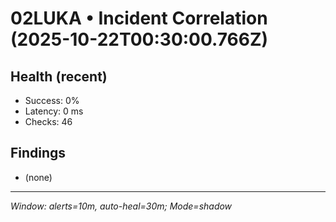 # 02LUKA • Incident Correlation (2025-10-22T00:30:00.766Z)

## Health (recent)
- Success: 0%
- Latency: 0 ms
- Checks: 46

## Findings
- (none)

---
_Window: alerts=10m, auto-heal=30m; Mode=shadow_
